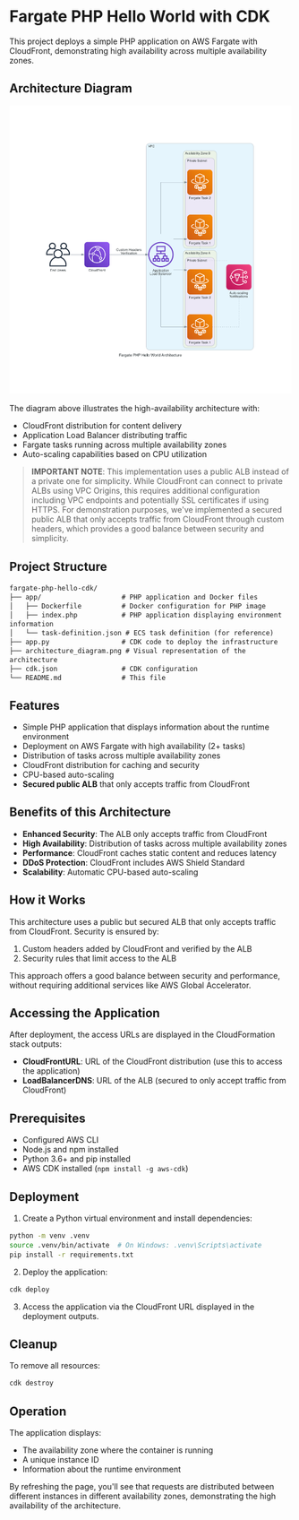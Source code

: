 # Fargate PHP Hello World with CDK

This project deploys a simple PHP application on AWS Fargate with CloudFront, demonstrating high availability across multiple availability zones.

## Architecture Diagram

![Architecture Diagram](architecture_diagram.png)

The diagram above illustrates the high-availability architecture with:
- CloudFront distribution for content delivery
- Application Load Balancer distributing traffic
- Fargate tasks running across multiple availability zones
- Auto-scaling capabilities based on CPU utilization

> **IMPORTANT NOTE**: This implementation uses a public ALB instead of a private one for simplicity. While CloudFront can connect to private ALBs using VPC Origins, this requires additional configuration including VPC endpoints and potentially SSL certificates if using HTTPS. For demonstration purposes, we've implemented a secured public ALB that only accepts traffic from CloudFront through custom headers, which provides a good balance between security and simplicity.

## Project Structure

```
fargate-php-hello-cdk/
├── app/                    # PHP application and Docker files
│   ├── Dockerfile          # Docker configuration for PHP image
│   ├── index.php           # PHP application displaying environment information
│   └── task-definition.json # ECS task definition (for reference)
├── app.py                  # CDK code to deploy the infrastructure
├── architecture_diagram.png # Visual representation of the architecture
├── cdk.json                # CDK configuration
└── README.md               # This file
```

## Features

- Simple PHP application that displays information about the runtime environment
- Deployment on AWS Fargate with high availability (2+ tasks)
- Distribution of tasks across multiple availability zones
- CloudFront distribution for caching and security
- CPU-based auto-scaling
- **Secured public ALB** that only accepts traffic from CloudFront

## Benefits of this Architecture

- **Enhanced Security**: The ALB only accepts traffic from CloudFront
- **High Availability**: Distribution of tasks across multiple availability zones
- **Performance**: CloudFront caches static content and reduces latency
- **DDoS Protection**: CloudFront includes AWS Shield Standard
- **Scalability**: Automatic CPU-based auto-scaling

## How it Works

This architecture uses a public but secured ALB that only accepts traffic from CloudFront. Security is ensured by:

1. Custom headers added by CloudFront and verified by the ALB
2. Security rules that limit access to the ALB

This approach offers a good balance between security and performance, without requiring additional services like AWS Global Accelerator.

## Accessing the Application

After deployment, the access URLs are displayed in the CloudFormation stack outputs:

- **CloudFrontURL**: URL of the CloudFront distribution (use this to access the application)
- **LoadBalancerDNS**: URL of the ALB (secured to only accept traffic from CloudFront)

## Prerequisites

- Configured AWS CLI
- Node.js and npm installed
- Python 3.6+ and pip installed
- AWS CDK installed (`npm install -g aws-cdk`)

## Deployment

1. Create a Python virtual environment and install dependencies:

```bash
python -m venv .venv
source .venv/bin/activate  # On Windows: .venv\Scripts\activate
pip install -r requirements.txt
```

2. Deploy the application:

```bash
cdk deploy
```

3. Access the application via the CloudFront URL displayed in the deployment outputs.

## Cleanup

To remove all resources:

```bash
cdk destroy
```

## Operation

The application displays:
- The availability zone where the container is running
- A unique instance ID
- Information about the runtime environment

By refreshing the page, you'll see that requests are distributed between different instances in different availability zones, demonstrating the high availability of the architecture.
